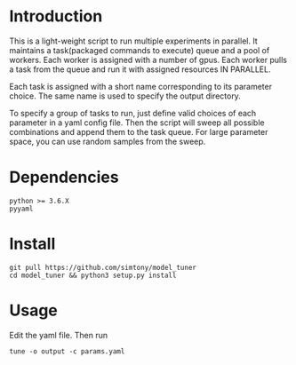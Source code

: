 # Introduction

This is a light-weight script to run multiple experiments in parallel. 
It maintains a task(packaged commands to execute) queue and a pool of workers. 
Each worker is assigned with a number of gpus.
Each worker pulls a task from the queue and run it with assigned resources IN PARALLEL. 

Each task is assigned with a short name corresponding to its parameter choice. The same name is used
to specify the output directory. 

To specify a group of tasks to run, just define valid choices of each parameter in a yaml config file. 
Then the script will sweep all possible combinations and append them to the task queue. 
For large parameter space, you can use random samples from the sweep.

# Dependencies
```
python >= 3.6.X
pyyaml
```
# Install
```
git pull https://github.com/simtony/model_tuner
cd model_tuner && python3 setup.py install
```

# Usage
Edit the yaml file. Then run
```
tune -o output -c params.yaml
```   
